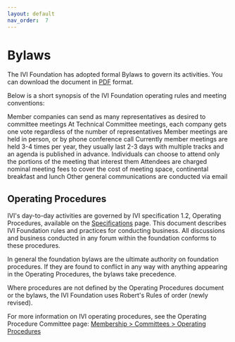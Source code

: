 ```yaml
---
layout: default
nav_order:  7
---
```


# Bylaws

The IVI Foundation has adopted formal Bylaws to govern its activities.
You can download the document in
[PDF](../downloads/Operating-Legal/ByLaws%202007-10-19.pdf) format.

Below is a short synopsis of the IVI Foundation operating rules and
meeting conventions:

Member companies can send as many representatives as desired to
committee meetings At Technical Committee meetings, each company gets
one vote regardless of the number of representatives Member meetings are
held in person, or by phone conference call Currently member meetings
are held 3-4 times per year, they usually last 2-3 days with multiple
tracks and an agenda is published in advance. Individuals can choose to
attend only the portions of the meeting that interest them Attendees are
charged nominal meeting fees to cover the cost of meeting space,
continental breakfast and lunch Other general communications are
conducted via email

## Operating Procedures

IVI's day-to-day activities are governed by IVI specification 1.2,
Operating Procedures, available on the
[Specifications](../specifications/default.html) page. This document
describes IVI Foundation rules and practices for conducting business.
All discussions and business conducted in any forum within the
foundation conforms to these procedures.

In general the foundation bylaws are the ultimate authority on
foundation procedures. If they are found to conflict in any way with
anything appearing in the Operating Procedures, the bylaws take
precedence.

Where procedures are not defined by the Operating Procedures document or
the bylaws, the IVI Foundation uses Robert's Rules of order (newly
revised).

For more information on IVI operating procedures, see the Operating
Procedure Committee page: [Membership \> Committees \> Operating Procedures](../membership/operating_procedures_committee.html)
